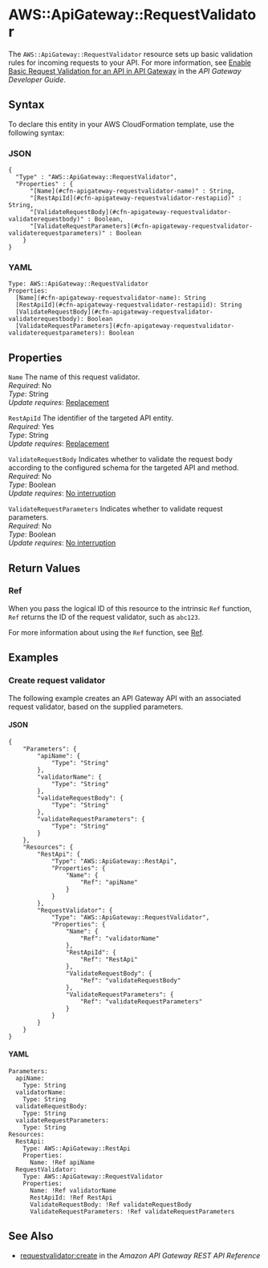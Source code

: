 # AWS::ApiGateway::RequestValidator<a name="aws-resource-apigateway-requestvalidator"></a>

The `AWS::ApiGateway::RequestValidator` resource sets up basic validation rules for incoming requests to your API\. For more information, see [Enable Basic Request Validation for an API in API Gateway](https://docs.aws.amazon.com/apigateway/latest/developerguide/api-gateway-method-request-validation.html) in the *API Gateway Developer Guide*\.

## Syntax<a name="aws-resource-apigateway-requestvalidator-syntax"></a>

To declare this entity in your AWS CloudFormation template, use the following syntax:

### JSON<a name="aws-resource-apigateway-requestvalidator-syntax.json"></a>

```
{
  "Type" : "AWS::ApiGateway::RequestValidator",
  "Properties" : {
      "[Name](#cfn-apigateway-requestvalidator-name)" : String,
      "[RestApiId](#cfn-apigateway-requestvalidator-restapiid)" : String,
      "[ValidateRequestBody](#cfn-apigateway-requestvalidator-validaterequestbody)" : Boolean,
      "[ValidateRequestParameters](#cfn-apigateway-requestvalidator-validaterequestparameters)" : Boolean
    }
}
```

### YAML<a name="aws-resource-apigateway-requestvalidator-syntax.yaml"></a>

```
Type: AWS::ApiGateway::RequestValidator
Properties: 
  [Name](#cfn-apigateway-requestvalidator-name): String
  [RestApiId](#cfn-apigateway-requestvalidator-restapiid): String
  [ValidateRequestBody](#cfn-apigateway-requestvalidator-validaterequestbody): Boolean
  [ValidateRequestParameters](#cfn-apigateway-requestvalidator-validaterequestparameters): Boolean
```

## Properties<a name="aws-resource-apigateway-requestvalidator-properties"></a>

`Name`  <a name="cfn-apigateway-requestvalidator-name"></a>
The name of this request validator\.  
*Required*: No  
*Type*: String  
*Update requires*: [Replacement](https://docs.aws.amazon.com/AWSCloudFormation/latest/UserGuide/using-cfn-updating-stacks-update-behaviors.html#update-replacement)

`RestApiId`  <a name="cfn-apigateway-requestvalidator-restapiid"></a>
The identifier of the targeted API entity\.  
*Required*: Yes  
*Type*: String  
*Update requires*: [Replacement](https://docs.aws.amazon.com/AWSCloudFormation/latest/UserGuide/using-cfn-updating-stacks-update-behaviors.html#update-replacement)

`ValidateRequestBody`  <a name="cfn-apigateway-requestvalidator-validaterequestbody"></a>
Indicates whether to validate the request body according to the configured schema for the targeted API and method\.  
*Required*: No  
*Type*: Boolean  
*Update requires*: [No interruption](https://docs.aws.amazon.com/AWSCloudFormation/latest/UserGuide/using-cfn-updating-stacks-update-behaviors.html#update-no-interrupt)

`ValidateRequestParameters`  <a name="cfn-apigateway-requestvalidator-validaterequestparameters"></a>
Indicates whether to validate request parameters\.  
*Required*: No  
*Type*: Boolean  
*Update requires*: [No interruption](https://docs.aws.amazon.com/AWSCloudFormation/latest/UserGuide/using-cfn-updating-stacks-update-behaviors.html#update-no-interrupt)

## Return Values<a name="aws-resource-apigateway-requestvalidator-return-values"></a>

### Ref<a name="aws-resource-apigateway-requestvalidator-return-values-ref"></a>

When you pass the logical ID of this resource to the intrinsic `Ref` function, `Ref` returns the ID of the request validator, such as `abc123`\.

For more information about using the `Ref` function, see [Ref](https://docs.aws.amazon.com/AWSCloudFormation/latest/UserGuide/intrinsic-function-reference-ref.html)\.

## Examples<a name="aws-resource-apigateway-requestvalidator--examples"></a>

### Create request validator<a name="aws-resource-apigateway-requestvalidator--examples--Create_request_validator"></a>

The following example creates an API Gateway API with an associated request validator, based on the supplied parameters\.

#### JSON<a name="aws-resource-apigateway-requestvalidator--examples--Create_request_validator--json"></a>

```
{
    "Parameters": {
        "apiName": {
            "Type": "String"
        },
        "validatorName": {
            "Type": "String"
        },
        "validateRequestBody": {
            "Type": "String"
        },
        "validateRequestParameters": {
            "Type": "String"
        }
    },
    "Resources": {
        "RestApi": {
            "Type": "AWS::ApiGateway::RestApi",
            "Properties": {
                "Name": {
                    "Ref": "apiName"
                }
            }
        },
        "RequestValidator": {
            "Type": "AWS::ApiGateway::RequestValidator",
            "Properties": {
                "Name": {
                    "Ref": "validatorName"
                },
                "RestApiId": {
                    "Ref": "RestApi"
                },
                "ValidateRequestBody": {
                    "Ref": "validateRequestBody"
                },
                "ValidateRequestParameters": {
                    "Ref": "validateRequestParameters"
                }
            }
        }
    }
}
```

#### YAML<a name="aws-resource-apigateway-requestvalidator--examples--Create_request_validator--yaml"></a>

```
Parameters:
  apiName:
    Type: String
  validatorName:
    Type: String
  validateRequestBody:
    Type: String
  validateRequestParameters:
    Type: String
Resources:
  RestApi:
    Type: AWS::ApiGateway::RestApi
    Properties:
      Name: !Ref apiName
  RequestValidator:
    Type: AWS::ApiGateway::RequestValidator
    Properties:
      Name: !Ref validatorName
      RestApiId: !Ref RestApi
      ValidateRequestBody: !Ref validateRequestBody
      ValidateRequestParameters: !Ref validateRequestParameters
```

## See Also<a name="aws-resource-apigateway-requestvalidator--seealso"></a>
+ [requestvalidator:create](https://docs.aws.amazon.com/apigateway/api-reference/link-relation/requestvalidator-create/) in the *Amazon API Gateway REST API Reference*